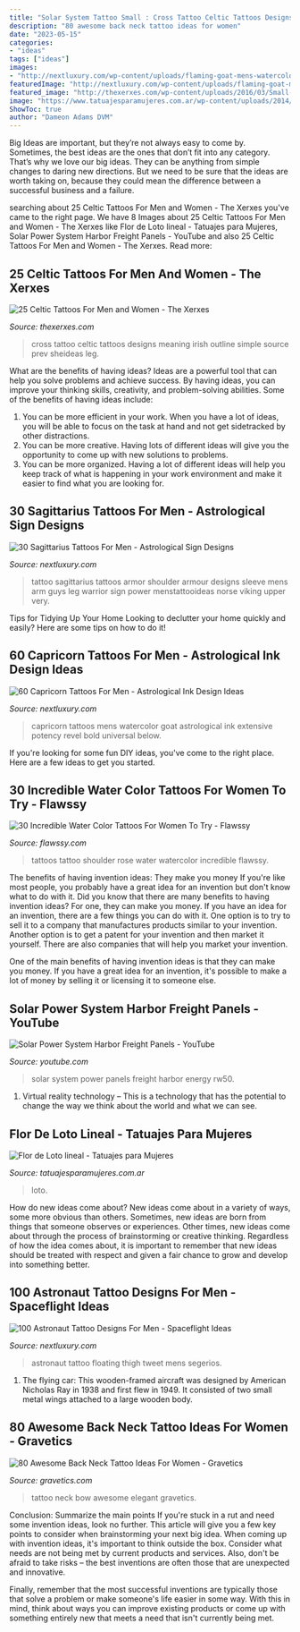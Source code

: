 ```yaml
---
title: "Solar System Tattoo Small : Cross Tattoo Celtic Tattoos Designs Meaning Irish Outline Simple Source Prev Sheideas Leg"
description: "80 awesome back neck tattoo ideas for women"
date: "2023-05-15"
categories:
- "ideas"
tags: ["ideas"]
images:
- "http://nextluxury.com/wp-content/uploads/flaming-goat-mens-watercolor-capricorn-tattoos.jpg"
featuredImage: "http://nextluxury.com/wp-content/uploads/flaming-goat-mens-watercolor-capricorn-tattoos.jpg"
featured_image: "http://thexerxes.com/wp-content/uploads/2016/03/Small-Celtic-Cross-Tattoos.jpg"
image: "https://www.tatuajesparamujeres.com.ar/wp-content/uploads/2014/10/Tatuaje-Flor-de-Loto-lineal.jpg"
ShowToc: true
author: "Dameon Adams DVM"
---
```



Big Ideas are important, but they’re not always easy to come by. Sometimes, the best ideas are the ones that don’t fit into any category. That’s why we love our big ideas. They can be anything from simple changes to daring new directions. But we need to be sure that the ideas are worth taking on, because they could mean the difference between a successful business and a failure.

	

		
searching about 25 Celtic Tattoos For Men and Women - The Xerxes you've came to the right page. We have 8 Images about 25 Celtic Tattoos For Men and Women - The Xerxes like Flor de Loto lineal - Tatuajes para Mujeres, Solar Power System Harbor Freight Panels - YouTube and also 25 Celtic Tattoos For Men and Women - The Xerxes. Read more:
		
    
## 25 Celtic Tattoos For Men And Women - The Xerxes

<img loading=lazy src="http://thexerxes.com/wp-content/uploads/2016/03/Small-Celtic-Cross-Tattoos.jpg" onerror="this.onerror=null;this.src='https://tse4.mm.bing.net/th?id=OIP.lB_XR39aPypVtx-1ubpaKQHaJ4&amp;pid=15.1';" alt="25 Celtic Tattoos For Men and Women - The Xerxes">

_Source: thexerxes.com_

>cross tattoo celtic tattoos designs meaning irish outline simple source prev sheideas leg. 

	

What are the benefits of having ideas?
Ideas are a powerful tool that can help you solve problems and achieve success. By having ideas, you can improve your thinking skills, creativity, and problem-solving abilities. Some of the benefits of having ideas include: 
1) You can be more efficient in your work. When you have a lot of ideas, you will be able to focus on the task at hand and not get sidetracked by other distractions. 
2) You can be more creative. Having lots of different ideas will give you the opportunity to come up with new solutions to problems. 
3) You can be more organized. Having a lot of different ideas will help you keep track of what is happening in your work environment and make it easier to find what you are looking for.

    
## 30 Sagittarius Tattoos For Men - Astrological Sign Designs

<img loading=lazy src="http://nextluxury.com/wp-content/uploads/armor-shoulder-upper-arm-sagittarius-mens-tattoo.jpg" onerror="this.onerror=null;this.src='https://tse4.mm.bing.net/th?id=OIP.KLHQMtuQV2LHOb1oGiZE2wHaHY&amp;pid=15.1';" alt="30 Sagittarius Tattoos For Men - Astrological Sign Designs">

_Source: nextluxury.com_

>tattoo sagittarius tattoos armor shoulder armour designs sleeve mens arm guys leg warrior sign power menstattooideas norse viking upper very. 

	

Tips for Tidying Up Your Home
Looking to declutter your home quickly and easily? Here are some tips on how to do it!

    
## 60 Capricorn Tattoos For Men - Astrological Ink Design Ideas

<img loading=lazy src="http://nextluxury.com/wp-content/uploads/flaming-goat-mens-watercolor-capricorn-tattoos.jpg" onerror="this.onerror=null;this.src='https://tse2.mm.bing.net/th?id=OIP.vm4ODbPGsJqngYg_lfVlPQHaHa&amp;pid=15.1';" alt="60 Capricorn Tattoos For Men - Astrological Ink Design Ideas">

_Source: nextluxury.com_

>capricorn tattoos mens watercolor goat astrological ink extensive potency revel bold universal below. 

	

If you're looking for some fun DIY ideas, you've come to the right place. Here are a few ideas to get you started.

    
## 30 Incredible Water Color Tattoos For Women To Try - Flawssy

<img loading=lazy src="http://flawssy.com/wp-content/uploads/2016/04/Watercolor-Rose-Tattoo-On-Shoulder.jpg" onerror="this.onerror=null;this.src='https://tse4.mm.bing.net/th?id=OIP.Ym4U4ky4_R_Ju6ZICjhL0AHaJ6&amp;pid=15.1';" alt="30 Incredible Water Color Tattoos For Women To Try - Flawssy">

_Source: flawssy.com_

>tattoos tattoo shoulder rose water watercolor incredible flawssy. 

	

The benefits of having invention ideas: They make you money
If you're like most people, you probably have a great idea for an invention but don't know what to do with it. Did you know that there are many benefits to having invention ideas? For one, they can make you money.
If you have an idea for an invention, there are a few things you can do with it. One option is to try to sell it to a company that manufactures products similar to your invention. Another option is to get a patent for your invention and then market it yourself. There are also companies that will help you market your invention.

One of the main benefits of having invention ideas is that they can make you money. If you have a great idea for an invention, it's possible to make a lot of money by selling it or licensing it to someone else.

    
## Solar Power System Harbor Freight Panels - YouTube

<img loading=lazy src="http://i.ytimg.com/vi/pt0mju-Rw50/maxresdefault.jpg" onerror="this.onerror=null;this.src='https://tse2.mm.bing.net/th?id=OIP.i37KSduhgCfxQ1nV8KDtlgHaEK&amp;pid=15.1';" alt="Solar Power System Harbor Freight Panels - YouTube">

_Source: youtube.com_

>solar system power panels freight harbor energy rw50. 

	

1. Virtual reality technology – This is a technology that has the potential to change the way we think about the world and what we can see.

    
## Flor De Loto Lineal - Tatuajes Para Mujeres

<img loading=lazy src="https://www.tatuajesparamujeres.com.ar/wp-content/uploads/2014/10/Tatuaje-Flor-de-Loto-lineal.jpg" onerror="this.onerror=null;this.src='https://tse4.mm.bing.net/th?id=OIP.KKkivUxymEExJClfulHVbAHaJ3&amp;pid=15.1';" alt="Flor de Loto lineal - Tatuajes para Mujeres">

_Source: tatuajesparamujeres.com.ar_

>loto. 

	

How do new ideas come about?
New ideas come about in a variety of ways, some more obvious than others. Sometimes, new ideas are born from things that someone observes or experiences. Other times, new ideas come about through the process of brainstorming or creative thinking. Regardless of how the idea comes about, it is important to remember that new ideas should be treated with respect and given a fair chance to grow and develop into something better.

    
## 100 Astronaut Tattoo Designs For Men - Spaceflight Ideas

<img loading=lazy src="http://nextluxury.com/wp-content/uploads/upper-thigh-tattoo-of-floating-astronaut-for-males.jpg" onerror="this.onerror=null;this.src='https://tse1.mm.bing.net/th?id=OIP.fcadmLtybC_-pwF3BRLMBAHaHa&amp;pid=15.1';" alt="100 Astronaut Tattoo Designs For Men - Spaceflight Ideas">

_Source: nextluxury.com_

>astronaut tattoo floating thigh tweet mens segerios. 

	

1. The flying car: This wooden-framed aircraft was designed by American Nicholas Ray in 1938 and first flew in 1949. It consisted of two small metal wings attached to a large wooden body.

    
## 80 Awesome Back Neck Tattoo Ideas For Women - Gravetics

<img loading=lazy src="https://www.gravetics.com/wp-content/uploads/2016/11/elegant-bow-back-neck-tattoo.jpg" onerror="this.onerror=null;this.src='https://tse3.mm.bing.net/th?id=OIP.V0yxw8ntbocqY-lPjuACaQHaHb&amp;pid=15.1';" alt="80 Awesome Back Neck Tattoo Ideas For Women - Gravetics">

_Source: gravetics.com_

>tattoo neck bow awesome elegant gravetics. 

	

Conclusion: Summarize the main points
If you're stuck in a rut and need some invention ideas, look no further. This article will give you a few key points to consider when brainstorming your next big idea.
When coming up with invention ideas, it's important to think outside the box. Consider what needs are not being met by current products and services. Also, don't be afraid to take risks – the best inventions are often those that are unexpected and innovative.

Finally, remember that the most successful inventions are typically those that solve a problem or make someone's life easier in some way. With this in mind, think about ways you can improve existing products or come up with something entirely new that meets a need that isn't currently being met.

